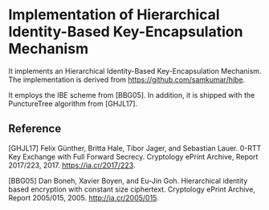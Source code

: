 Implementation of Hierarchical Identity-Based Key-Encapsulation Mechanism
========================================================

It implements an Hierarchical Identity-Based Key-Encapsulation Mechanism. The implementation is derived from https://github.com/samkumar/hibe. 

It employs the IBE scheme from [BBG05]. In addition, it is shipped with the PunctureTree algorithm from [GHJL17].
 
## Reference

[GHJL17] Felix Günther, Britta Hale, Tibor Jager, and Sebastian Lauer. 0-RTT Key Exchange with Full Forward Secrecy. Cryptology ePrint Archive, Report 2017/223, 2017. https://ia.cr/2017/223.

[BBG05] Dan Boneh, Xavier Boyen, and Eu-Jin Goh. Hierarchical identity based
encryption with constant size ciphertext. Cryptology ePrint Archive, Report
2005/015, 2005. http://ia.cr/2005/015.
